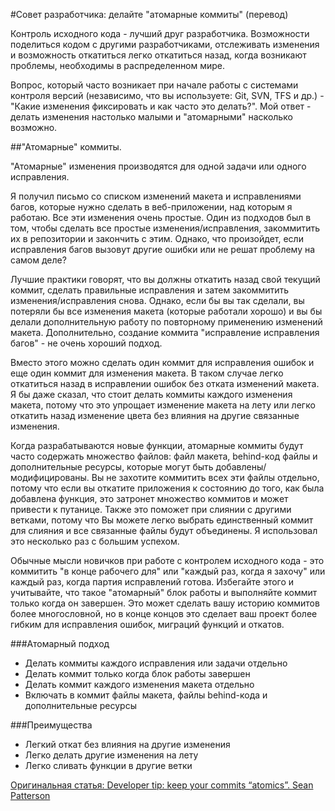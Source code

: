 #Совет разработчика: делайте "атомарные коммиты" (перевод)

Контроль исходного кода - лучший друг разработчика. Возможности поделиться кодом с другими разработчиками, отслеживать изменения и возможность откатиться легко откатиться назад, когда возникают проблемы, необходимы в распределенном мире.

Вопрос, который часто возникает при начале работы с системами контроля версий (независимо, что вы используете: Git, SVN, TFS и др.) -  "Какие изменения фиксировать и как часто это делать?". Мой ответ - делать изменения настолько малыми и "атомарными" насколько возможно.

##"Атомарные" коммиты.

"Атомарные" изменения производятся для одной задачи или одного исправления.

Я получил письмо со списком изменений макета и исправлениями багов, которые нужно сделать в веб-приложении, над которым я работаю. Все эти изменения очень простые. Один из подходов был в том, чтобы сделать все простые изменения/исправления, закоммитить их в репозитории и закончить с этим. Однако, что произойдет, если исправления багов вызовут другие ошибки или не решат проблему на самом деле?

Лучшие практики говорят, что вы должны откатить назад свой текущий коммит, сделать правильные исправления и затем закоммитить изменения/исправления снова. Однако, если бы вы так сделали, вы потеряли бы все изменения макета (которые работали хорошо) и вы бы делали дополнительную работу по повторному применению изменений макета. Дополнительно, создание коммита "исправление исправления багов" - не очень хороший подход.

Вместо этого можно сделать один коммит для исправления ошибок и еще один коммит для изменения макета. В таком случае легко откатиться назад в исправлении ошибок без отката изменений макета. Я бы даже сказал, что стоит делать коммиты каждого изменения макета, потому что это упрощает изменение макета на лету или легко откатить назад изменение цвета без влияния на другие связанные изменения.

Когда разрабатываются новые функции, атомарные коммиты будут часто содержать множество файлов: файл макета, behind-код файлы и дополнительные ресурсы, которые могут быть добавлены/модифицированы. Вы не захотите коммитить всех эти файлы отдельно, потому что если вы откатите приложения к состоянию до того, как была добавлена функция, это затронет множество коммитов и может привести к путанице. Также это поможет при слиянии с другими ветками, потому что Вы можете легко выбрать единственный коммит для слияния и все связанные файлы будут объединены. Я использовал это несколько раз с большим успехом.

Обычные мысли новичков при работе с контролем исходного кода - это коммитить "в конце рабочего для" или "каждый раз, когда я захочу" или каждый раз, когда партия исправлений готова. Избегайте этого и учитывайте, что такое "атомарный" блок работы и выполняйте коммит только когда он завершен. Это может сделать вашу историю коммитов более многословной, но в конце концов это сделает ваш проект более гибким для исправления ошибок, миграций функций и откатов.

###Атомарный подход
- Делать коммиты каждого исправления или задачи отдельно
- Делать коммит только когда блок работы завершен
- Делать коммит каждого изменения макета отдельно
- Включать в коммит файлы макета, файлы behind-кода и дополнительные ресурсы

###Преимущества
- Легкий откат без влияния на другие изменения
- Легко делать другие изменения на лету
- Легко сливать функции в другие ветки

[Оригинальная статья: Developer tip: keep your commits “atomics”. Sean Patterson](http://www.freshconsulting.com/atomic-commits/)
